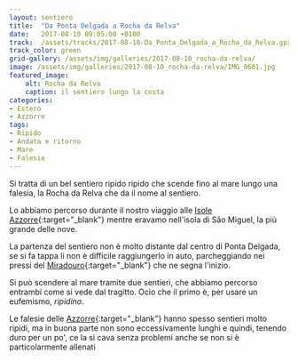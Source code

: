 ```yaml
---
layout: sentiero
title:  "Da Ponta Delgada a Rocha da Relva"
date:   2017-08-10 09:05:00 +0100
track:  /assets/tracks/2017-08-10-Da_Ponta_Delgada_a_Rocha_da_Relva.gpx
track_color: green
grid-gallery: /assets/img/galleries/2017-08-10_rocha-da-relva/
image: /assets/img/galleries/2017-08-10_rocha-da-relva/IMG_0601.jpg
featured_image:
    alt: Rocha da Relva
    caption: il sentiero lungo la costa
categories: 
- Estero 
- Azzorre
tags:
- Ripido
- Andata e ritorno
- Mare
- Falesie
---
```


Si tratta di un bel sentiero ripido ripido che scende fino al mare lungo una falesia, la Rocha da Relva che da il nome al sentiero. 

Lo abbiamo percorso durante il nostro viaggio alle [Isole Azzorre](/categories/azzorre){:target="_blank"} mentre eravamo nell'isola di São Miguel, la più grande delle nove.

La partenza del sentiero non è molto distante dal centro di Ponta Delgada, se si fa tappa li non è difficile raggiungerlo in auto, parcheggiando nei pressi del [Miradouro](https://pt.wikipedia.org/wiki/Miradouro_do_Caminho_Novo){:target="_blank"} che ne segna l'inizio.

Si può scendere al mare tramite due sentieri, che abbiamo percorso entrambi come si vede dal tragitto. Ocìo che il primo è, per usare un eufemismo, _ripidino_. 

Le falesie delle [Azzorre](/categories/azzorre){:target="_blank"} hanno spesso sentieri molto ripidi, ma in buona parte non sono eccessivamente lunghi e quindi, tenendo duro per un po', ce la si cava senza problemi anche se non si è particolarmente allenati